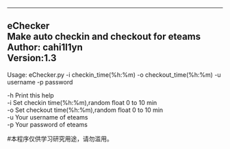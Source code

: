 ----------------------------------------------------  
eChecker  
Make auto checkin and checkout for eteams  
Author: cahi1l1yn  
Version:1.3  
----------------------------------------------------  

Usage: eChecker.py -i checkin_time(%h:%m) -o checkout_time(%h:%m) -u username -p password  

-h Print this help  
-i Set checkin time(%h:%m),random float 0 to 10 min  
-o Set checkout time(%h:%m),random float 0 to 10 min   
-u Your username of eteams  
-p Your password of eteams   

#本程序仅供学习研究用途，请勿滥用。 
